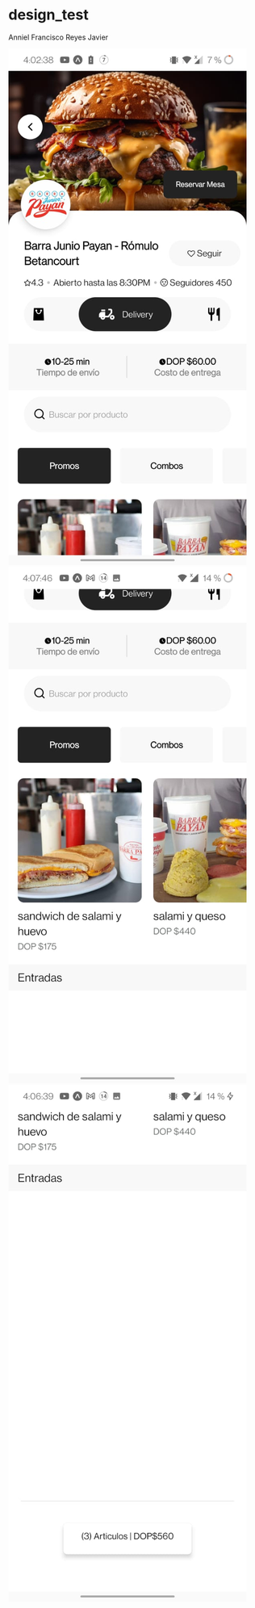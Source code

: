 # design_test

Anniel Francisco Reyes Javier

![capture1](capture1.jpg)
![capture2](capture2.jpg)
![capture3](capture3.jpg)

